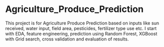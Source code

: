# Agriculture_Produce_Prediction
This project is for Agriculture Produce Prediction based on inputs like sun received, water input, field area, pesticides, fertilizer type use etc.
I start with EDA, feature engineering, prediction using Random Forest, XGBoost with Grid search, cross validation and evaluation of results.
